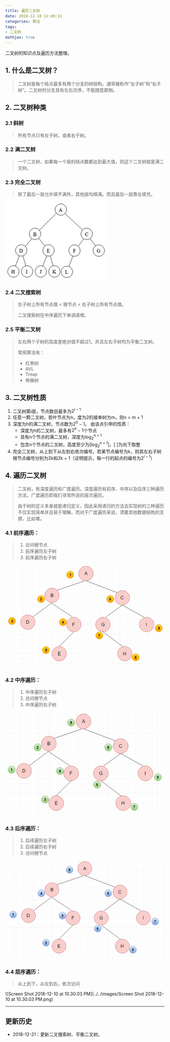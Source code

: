 ```yaml
---
title: 遍历二叉树
date: 2018-12-10 12:49:13
categories: 算法
tags:
- 二叉树
mathjax: true
---
```


二叉树的知识点及遍历方法整理。

## 1. 什么是二叉树？

>二叉树是每个结点最多有两个分支的树结构。通常被称作“左子树”和“右子树”。二叉树的分支具有左右次序，不能随意颠倒。

## 2. 二叉树种类

### 2.1 斜树

> 所有节点只有左子树，或者右子树。

### 2.2 满二叉树

> 一个二叉树，如果每一个层的结点数都达到最大值，则这个二叉树就是满二叉树。

### 2.3 完全二叉树

> 除了最后一层允许填不满外，其他层均填满。而且最后一层靠左填充。

![CompleteBinary](../../images/CompleteBinary.jpg)

### 2.4 二叉搜索树

> 左子树上所有节点值 < 根节点 < 右子树上所有节点值。
>
> 二叉搜索树在中序遍历下单调递增。

### 2.5 平衡二叉树

> 左右两个子树的高度差绝对值不超过1。并且左右子树均为平衡二叉树。
>
> 常用算法有：
>
> * 红黑树
> * AVL
> * Treap
> * 伸展树

## 3. 二叉树性质

1. 二叉树第i层，节点数目最多为$2^{i-1}$
2. 任意一颗二叉树，若叶节点为n，度为2的接单树为m，则n = m + 1
3. 深度为h的满二叉树，节点数为$2^h-1$。 由该点引申的性质：
   * 深度为h的二叉树，最多有$2^h-1$个节点
   * 具有n个节点的满二叉树，深度为$\log_2^{n + 1}$
   * 包含n个节点的二叉树，高度至少为$[\log_2^{n+1}]$，[ ]为向下取整
4. 完全二叉树，从上到下从左到右依次编号。若某节点编号为k，则其左右子树根节点编号分别为2k和2k + 1（证明提示，每一行的起点的编号为$2^{i - 1}$）

## 4. 遍历二叉树

> 二叉树，有深度遍历和广度遍历。深度遍历有前序、中序以及后序三种遍历方法，广度遍历即我们寻常所说的层次遍历。
>
> 由于树的定义本身就是递归定义，因此采用递归的方法去实现树的三种遍历不仅实现简单并且易于理解。而对于广度遍历来说，须要其他数据结构的支撑，比如堆。

### 4.1 前序遍历：

> 1. 访问根节点
> 2. 前序遍历左子树
> 3. 前序遍历右子树

![20180223122131558](../../images/20180223122131558.png)

### 4.2 中序遍历：

> 1. 中序遍历左子树
> 2. 访问根节点
> 3. 中序遍历右子树

![20180223122302320](../../images/20180223122302320.png)

### 4.3 后序遍历：

> 1. 后续遍历左子树
> 2. 后续遍历右子树
> 3. 访问根节点

![20180223122410506](../../images/20180223122410506.png)

### 4.4 层序遍历：

> 从上到下，从左到右，依次访问

![Screen Shot 2018-12-10 at 10.30.03 PM](../../images/Screen Shot 2018-12-10 at 10.30.03 PM.png)

---

## 更新历史

* 2018-12-21：更新二叉搜索树、平衡二叉树。